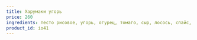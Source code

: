 ```yaml
---
title: Харумаки угорь
price: 260
ingredients: тесто рисовое, угорь, огурец, томаго, сыр, лосось, спайс, унаги, кунжут 
product_id: io41
---
```



